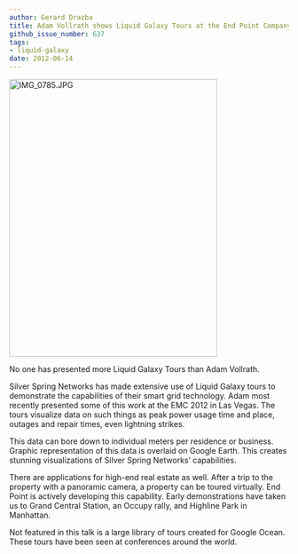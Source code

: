 ```yaml
---
author: Gerard Drazba
title: Adam Vollrath shows Liquid Galaxy Tours at the End Point Company Meeting
github_issue_number: 637
tags:
- liquid-galaxy
date: 2012-06-14
---
```


<a href="https://www.flickr.com/photos/80083124@N08/7371866406/" title="IMG_0785.JPG by endpoint920, on Flickr"><img alt="IMG_0785.JPG" height="500" src="/blog/2012/06/adam-vollrath-shows-liquid-galaxy-tours/image-0.jpeg" width="375"/></a>

No one has presented more Liquid Galaxy Tours than Adam Vollrath.

Silver Spring Networks has made extensive use of Liquid Galaxy tours to demonstrate the capabilities of their smart grid technology. Adam most recently presented some of this work at the EMC 2012 in Las Vegas. The tours visualize data on such things as peak power usage time and place, outages and repair times, even lightning strikes.

This data can bore down to individual meters per residence or business. Graphic representation of this data is overlaid on Google Earth. This creates stunning visualizations of Silver Spring Networks’ capabilities.

There are applications for high-end real estate as well. After a trip to the property with a panoramic camera, a property can be toured virtually. End Point is actively developing this capability. Early demonstrations have taken us to Grand Central Station, an Occupy rally, and Highline Park in Manhattan.

Not featured in this talk is a large library of tours created for Google Ocean. These tours have been seen at conferences around the world.
